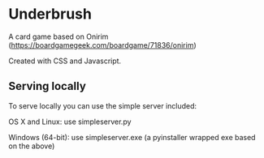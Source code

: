 # Underbrush
A card game based on Onirim (https://boardgamegeek.com/boardgame/71836/onirim)

Created with CSS and Javascript.

## Serving locally

To serve locally you can use the simple server included:

OS X and Linux: use simpleserver.py

Windows (64-bit): use simpleserver.exe
(a pyinstaller wrapped exe based on the above)
